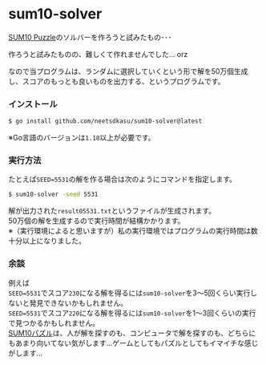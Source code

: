 # sum10-solver

[SUM10 Puzzle](https://neetsdkasu.github.io/game/sum10/index.html)のソルバーを作ろうと試みたもの･･･


作ろうと試みたものの、難しくて作れませんでした… orz  

なので当プログラムは、ランダムに選択していくという形で解を50万個生成し、スコアのもっとも良いものを出力する、というプログラムです。  

### インストール

```bash
$ go install github.com/neetsdkasu/sum10-solver@latest
```
※Go言語のバージョンは`1.18`以上が必要です。  


### 実行方法

たとえば`SEED=5531`の解を作る場合は次のようにコマンドを指定します。    
```bash
$ sum10-solver -seed 5531
```
解が出力された`result05531.txt`というファイルが生成されます。   
50万個の解を生成するので実行時間が結構かかります。  
※（実行環境によると思いますが）私の実行環境ではプログラムの実行時間は数十分以上になりました。   



### 余談

例えば  
`SEED=5531`でスコア`230`になる解を得るには`sum10-solver`を3～5回くらい実行しないと発見できないかもしれません。  
`SEED=5531`でスコア`220`になる解を得るには`sum10-solver`を1～3回くらいの実行で見つかるかもしれません。  
[SUM10パズル](https://neetsdkasu.github.io/game/sum10/index.html)は、人が解を探すのも、コンピュータで解を探すのも、どちらにもあまり向いてない気がします…ゲームとしてもパズルとしてもイマイチな感じがします…  



